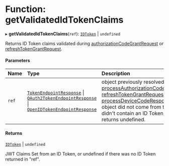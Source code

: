 # Function: getValidatedIdTokenClaims

▸ **getValidatedIdTokenClaims**(`ref`): [`IDToken`](../interfaces/IDToken.md) \| `undefined`

Returns ID Token claims validated during [authorizationCodeGrantRequest](authorizationCodeGrantRequest.md) or
[refreshTokenGrantRequest](refreshTokenGrantRequest.md).

#### Parameters

| Name | Type | Description |
| :------ | :------ | :------ |
| `ref` | [`TokenEndpointResponse`](../interfaces/TokenEndpointResponse.md) \| [`OAuth2TokenEndpointResponse`](../interfaces/OAuth2TokenEndpointResponse.md) \| [`OpenIDTokenEndpointResponse`](../interfaces/OpenIDTokenEndpointResponse.md) | object previously resolved from [processAuthorizationCodeOpenIDResponse](processAuthorizationCodeOpenIDResponse.md), [refreshTokenGrantRequest](refreshTokenGrantRequest.md), or [processDeviceCodeResponse](processDeviceCodeResponse.md). If the "ref" object did not come from these methods, or didn't contain an ID Token, this function returns undefined. |

#### Returns

[`IDToken`](../interfaces/IDToken.md) \| `undefined`

JWT Claims Set from an ID Token, or undefined if there was no ID
Token returned in "ref".
